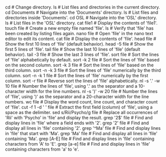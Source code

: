cd                           # Change directory.
ls                           # List files and directories in the current directory.
cd Documents                 # Navigate into the 'Documents' directory.
ls                           # List files and directories inside 'Documents'.
cd OSL                       # Navigate into the 'OSL' directory.
ls                           # List files in the 'OSL' directory.
cat file1                    # Display the contents of 'file1'.
touch file                   # Create a new empty file named 'file'.
ls                           # Verify that 'file' has been created by listing files again.
nano file                    # Open 'file' in the nano text editor to edit its content.
cat file                     # Display the contents of 'file'.
head file                    # Show the first 10 lines of 'file' (default behavior).
head -5 file                 # Show the first 5 lines of 'file'.
tail file                    # Show the last 10 lines of 'file' (default behavior).
tail -3 file                 # Show the last 3 lines of 'file'.
sort file                    # Sort the lines of 'file' alphabetically by default.
sort -k 2 file               # Sort the lines of 'file' based on the second column.
sort -k 3 file               # Sort the lines of 'file' based on the third column.
sort -n -k 3 file            # Sort the lines of 'file' numerically by the third column.
sort -n -k 1 file            # Sort the lines of 'file' numerically by the first column.
sort -r file                 # Reverse sort the lines of 'file' alphabetically.
nl -s '.' -w 10 file         # Number the lines of 'file', using '.' as the separator and a 10-character width for the line numbers.
nl -s ')' -w 20 file         # Number the lines of 'file', using ')' as the separator and a 20-character width for the line numbers.
wc file                      # Display the word count, line count, and character count of 'file'.
cut -f 1 -d ' ' file         # Extract the first field (column) of 'file', using a space as the delimiter.
sed s/Rii/Psycho/g file      # Replace all occurrences of 'Rii' with 'Psycho' in 'file' and display the result.
grep '2$' file               # Find and display lines in 'file' where a field ends with '2'.
grep '2' file                # Find and display all lines in 'file' containing '2'.
grep '^Ma' file              # Find and display lines in 'file' that start with 'Ma'.
grep 'Ma' file               # Find and display all lines in 'file' containing 'Ma'.
grep [A-E] file              # Find and display lines in 'file' containing characters from 'A' to 'E'.
grep [a-e] file              # Find and display lines in 'file' containing characters from 'a' to 'e'.
